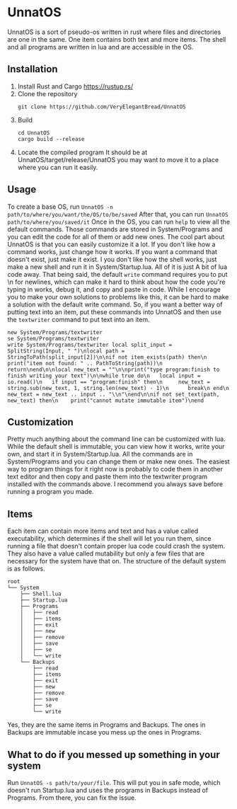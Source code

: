 # UnnatOS
UnnatOS is a sort of pseudo-os written in rust where files and directories are one in the same. One item contains both text and more items. The shell and all programs are written in lua and are accessible in the OS.
## Installation
1. Install Rust and Cargo
   https://rustup.rs/
2. Clone the repository
	```
	git clone https://github.com/VeryElegantBread/UnnatOS
	```
3. Build
	```
	cd UnnatOS
	cargo build --release
	```
4. Locate the compiled program
   It should be at UnnatOS/target/release/UnnatOS you may want to move it to a place where you can run it easily.
## Usage
To create a base OS, run `UnnatOS -n path/to/where/you/want/the/OS/to/be/saved`
After that, you can run `UnnatOS path/to/where/you/saved/it`
Once in the OS, you can run `help` to view all the default commands. Those commands are stored in System/Programs and you can edit the code for all of them or add new ones.
The cool part about UnnatOS is that you can easily customize it a lot. If you don't like how a command works, just change how it works. If you want a command that doesn't exist, just make it exist. I you don't like how the shell works, just make a new shell and run it in System/Startup.lua. All of it is just A bit of lua code away. That being said, the default `write` command requires you to put \n for newlines, which can make it hard to think about how the code you're typing in works, debug it, and copy and paste in code. While I encourage you to make your own solutions to problems like this, it can be hard to make a solution with the default write command. So, if you want a better way of putting text into an item, put these commands into UnnatOS and then use the `textwriter` command to put text into an item.
```
new System/Programs/textwriter
se System/Programs/textwriter
write System/Programs/textwriter local split_input = SplitString(Input, " ")\nlocal path = StringToPath(split_input[2])\n\nif not item_exists(path) then\n	print("item not found: " .. PathToString(path))\n	return\nend\n\nlocal new_text = ""\n\nprint("type program:finish to finish writing your text")\n\nwhile true do\n	local input = io.read()\n	if input == "program:finish" then\n		new_text = string.sub(new_text, 1, string.len(new_text) - 1)\n		break\n	end\n	new_text = new_text .. input .. "\\n"\nend\n\nif not set_text(path, new_text) then\n	print("cannot mutate immutable item")\nend
```
## Customization
Pretty much anything about the command line can be customized with lua. While the default shell is immutable, you can view how it works, write your own, and start it in System/Startup.lua. All the commands are in System/Programs and you can change them or make new ones. The easiest way to program things for it right now is probably to code them in another text editor and then copy and paste them into the textwriter program installed with the commands above. I recommend you always save before running a program you made.
## Items
Each item can contain more items and text and has a value called executability, which determines if the shell will let you run them, since running a file that doesn't contain proper lua code could crash the system. They also have a value called mutability but only a few files that are necessary for the system have that on.
The structure of the default system is as follows.
```
root
└── System
	├── Shell.lua
	├── Startup.lua
	├── Programs
	│   ├── read
	│   ├── items
	│   ├── exit
	│   ├── new
	│   ├── remove
	│   ├── save
	│   ├── se
	│   └── write
	└── Backups
		├── read
		├── items
		├── exit
		├── new
		├── remove
		├── save
		├── se
		└── write
```
Yes, they are the same items in Programs and Backups. The ones in Backups are immutable incase you mess up the ones in Programs.
## What to do if you messed up something in your system
Run `UnnatOS -s path/to/your/file`. This will put you in safe mode, which doesn't run Startup.lua and uses the programs in Backups instead of Programs. From there, you can fix the issue.